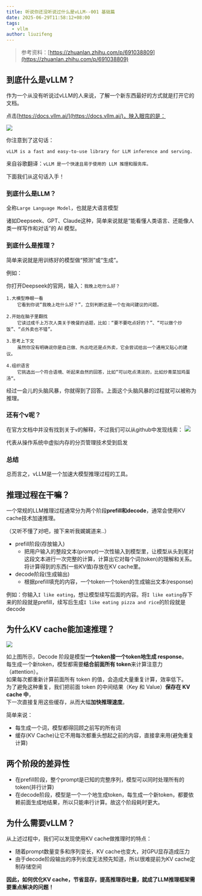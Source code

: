 ```yaml
---
title: 听说你还没听说过什么是vLLM--001 基础篇
date: 2025-06-29T11:58:12+08:00
tags:
  - vllm
author: liuzifeng
---
```

> 参考资料：[https://zhuanlan.zhihu.com/p/691038809](https://zhuanlan.zhihu.com/p/691038809)
## 到底什么是vLLM？

作为一个从没有听说过vLLM的人来说，了解一个新东西最好的方式就是打开它的文档。

点击[https://docs.vllm.ai/](https://docs.vllm.ai/)，映入眼帘的是：

![](/images/vllm01.png)

你注意到了这句话：

`vLLM is a fast and easy-to-use library for LLM inference and serving.`

来自谷歌翻译：`vLLM 是一个快速且易于使用的 LLM 推理和服务库。`

下面我们从这句话入手！

### 到底什么是LLM？

全称`Large Language Model`，也就是大语言模型

诸如Deepseek、GPT、Claude这种，简单来说就是“能看懂人类语言、还能像人类一样写作和对话”的 AI 模型。

### 到底什么是推理？

简单来说就是用训练好的模型做“预测”或“生成”。

例如：

你打开Deepseek的官网，输入：`我晚上吃什么好？`

```
1.大模型睁眼一看
	它看到你说“我晚上吃什么好？”，立刻判断这是一个在询问建议的问题。
        
2.开始在脑子里翻找
	它读过成千上万次人类关于晚餐的话题，比如：“要不要吃点好的？”、“可以做个炒饭”、“点外卖也不错”。
	   
3.思考上下文
    虽然你没有明确说你是自己做、外出吃还是点外卖，它会尝试给出一个通用又贴心的建议。
        
4.组织语言
    它挑选出一个符合语境、听起来自然的回答，比如“可以吃点清淡的，比如炒青菜加鸡蛋汤“。
```

经过一会儿的头脑风暴，你就得到了回答。上面这个头脑风暴的过程就可以被称为推理。

### 还有个v呢？

在官方文档中并没有找到关于`v`的解释，不过我们可以从github中发现线索：
![](/images/vllm02.png)

代表从操作系统中虚拟内存的分页管理技术受到启发
### 总结

总而言之，vLLM是一个加速大模型推理过程的工具。

## 推理过程在干嘛？

一个常规的LLM推理过程通常分为两个阶段**prefill和decode**，通常会使用KV cache技术加速推理。

（又听不懂了对吧，接下来听我娓娓道来..）

- prefill阶段(存放输入)
	- 把用户输入的整段文本(prompt)一次性输入到模型里，让模型从头到尾对这段文本进行一次完整的计算，计算出它对每个词(token)的理解和关系。将计算得到的东西(一些KV值)存放在KV cache里。
- decode阶段(生成输出)
	- 根据prefill填充的内容，一个token一个token的生成输出文本(response)

例如：你输入`I like eating`，想让模型续写后面的内容。将`I like eating`存下来的阶段就是prefill，续写后生成`I like eating pizza and rice`的阶段就是decode

## 为什么KV cache能加速推理？

![](/images/vllm.drawio.png)

如上图所示，Decode 阶段是模型**一个token接一个token地生成 response**。  
每生成一个新token，模型都需要**结合前面所有 token**来计算注意力（attention）。  
如果每次都重新计算前面所有 token 的值，会造成大量重复计算，效率低下。  
为了避免这种重复，我们把前面 token 的中间结果（Key 和 Value）**保存在 KV cache 中**，  
下一次直接复用这些缓存，从而大幅**加快推理速度**。

简单来说：
- 每生成一个词，模型都得回顾之前写的所有词
- 缓存(KV Cache)让它不用每次都重头想起之前的内容，直接拿来用(避免重复计算)

## 两个阶段的差异性

- 在prefill阶段，整个prompt是已知的完整序列，模型可以同时处理所有的token(并行计算)
- 在decode阶段，模型是一个一个地生成token，每生成一个新token，都要依赖前面生成地结果，所以只能串行计算。故这个阶段耗时更大。

## 为什么需要vLLM？

从上述过程中，我们可以发现使用KV cache做推理时的特点：
- 随着prompt数量变多和序列变长，KV cache也变大，对GPU显存造成压力
- 由于decode阶段输出的序列长度无法预先知道，所以很难提前为KV cache定制存储空间

**因此，如何优化KV cache，节省显存，提高推理吞吐量，就成了LLM推理框架需要重点解决的问题！**







